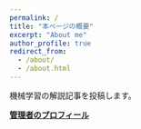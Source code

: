 ```yaml
---
permalink: /
title: "本ページの概要"
excerpt: "About me"
author_profile: true
redirect_from: 
  - /about/
  - /about.html
---
```


機械学習の解説記事を投稿します。

[**管理者のプロフィール**](https://sites.google.com/view/takeshi-koshizuka/home)
